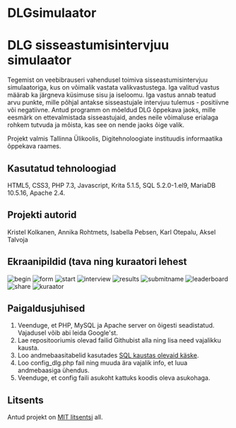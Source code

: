 # DLGsimulaator
# DLG sisseastumisintervjuu simulaator

Tegemist on veebibrauseri vahendusel toimiva sisseastumisintervjuu simulaatoriga, kus on võimalik vastata valikvastustega. Iga valitud vastus määrab ka järgneva küsimuse sisu ja iseloomu. Iga vastus annab teatud arvu punkte, mille põhjal antakse sisseastujale intervjuu tulemus - positiivne või negatiivne. 
Antud programm on mõeldud DLG õppekava jaoks, mille eesmärk on ettevalmistada sisseastujaid, andes neile võimaluse erialaga rohkem tutvuda ja mõista, kas see on nende jaoks õige valik.

Projekt valmis Tallinna Ülikoolis, Digitehnoloogiate instituudis informaatika õppekava raames.

## Kasutatud tehnoloogiad

HTML5, CSS3, PHP 7.3, Javascript, Krita 5.1.5, SQL 5.2.0-1.el9, MariaDB 10.5.16, Apache 2.4.

## Projekti autorid

Kristel Kolkanen, Annika Rohtmets, Isabella Pebsen, Karl Otepalu, Aksel Talvoja

## Ekraanipildid (tava ning kuraatori lehest

![begin](https://github.com/KOtepalu/DLGsimulaator/assets/93727374/7f38ade3-4c89-49fa-986c-c01179f60632)
![form](https://github.com/KOtepalu/DLGsimulaator/assets/93727374/cd9e37c9-a3ca-4a62-9bee-c5326b5fae31)
![start](https://github.com/KOtepalu/DLGsimulaator/assets/93727374/0eea1cac-dde0-4e40-95d9-55dc35634cf4)
![interview](https://github.com/KOtepalu/DLGsimulaator/assets/93727374/280ef8d6-41ff-4aa6-b062-115e8d27889b)
![results](https://github.com/KOtepalu/DLGsimulaator/assets/93727374/247d0370-bc66-4aa7-8cea-d40b3e388136)
![submitname](https://github.com/KOtepalu/DLGsimulaator/assets/93727374/c9aa91b2-0180-4c08-99bd-6d522b09b4bd)
![leaderboard](https://github.com/KOtepalu/DLGsimulaator/assets/93727374/e1475862-f4b9-46b3-bb48-a8d325f69476)
![share](https://github.com/KOtepalu/DLGsimulaator/assets/93727374/6bc9218c-e3e9-45af-a840-94dc9d26b448)
![kuraator](https://github.com/KOtepalu/DLGsimulaator/assets/93727374/e491294a-3e73-45be-ab0c-b41ff06357ef)

## Paigaldusjuhised

1. Veenduge, et PHP, MySQL ja Apache server on õigesti seadistatud. Vajadusel võib abi leida Google'st. 
2. Lae repositooriumis olevad failid Githubist alla ning   lisa need vajalikku kausta.
3. Loo andmebaasitabelid kasutades [SQL kaustas olevaid käske](https://github.com/KOtepalu/DLGsimulaator/blob/main/if22_DLGsimulaator.sqlhttps://github.com/KOtepalu/DLGsimulaator/blob/main/if22_DLGsimulaator.sql).
4. Loo config_dlg.php fail ning muuda ära vajalik info, et luua andmebaasiga ühendus.
5. Veenduge, et config faili asukoht kattuks koodis oleva asukohaga.

## Litsents

Antud projekt on [MIT litsentsi](https://github.com/KOtepalu/DLGsimulaator/blob/main/LICENSE) all.
